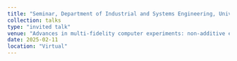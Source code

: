```yaml
---
title: "Seminar, Department of Industrial and Systems Engineering, University of Washington"
collection: talks
type: "invited talk"
venue: "Advances in multi-fidelity computer experiments: non-additive emulation and active learning"
date: 2025-02-11
location: "Virtual"
---
```

